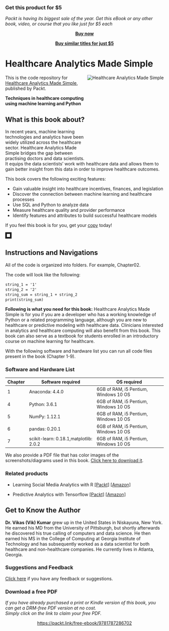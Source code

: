 
### Get this product for $5

<i>Packt is having its biggest sale of the year. Get this eBook or any other book, video, or course that you like just for $5 each</i>


<b><p align='center'>[Buy now](https://packt.link/9781787286702)</p></b>


<b><p align='center'>[Buy similar titles for just $5](https://subscription.packtpub.com/search)</p></b>


# Healthcare Analytics Made Simple

<a href="https://www.packtpub.com/big-data-and-business-intelligence/healthcare-analytics-made-simple?utm_source=github&utm_medium=repository&utm_campaign=9781787286702"><img src="https://www.packtpub.com/sites/default/files/B06444.png" alt="Healthcare Analytics Made Simple" height="256px" align="right"></a>

This is the code repository for [Healthcare Analytics Made Simple](https://www.packtpub.com/big-data-and-business-intelligence/healthcare-analytics-made-simple?utm_source=github&utm_medium=repository&utm_campaign=9781787286702), published by Packt.

**Techniques in healthcare computing using machine learning and Python**

## What is this book about?
In recent years, machine learning technologies and analytics have been widely utilized across the healthcare sector. Healthcare Analytics Made Simple bridges the gap between practising doctors and data scientists. It equips the data scientists’ work with healthcare data and allows them to gain better insight from this data in order to improve healthcare outcomes.

This book covers the following exciting features:
* Gain valuable insight into healthcare incentives, finances, and legislation 
* Discover the connection between machine learning and healthcare processes
* Use SQL and Python to analyze data
* Measure healthcare quality and provider performance
* Identify features and attributes to build successful healthcare models 

If you feel this book is for you, get your [copy](https://www.amazon.com/dp/1787286703) today!

<a href="https://www.packtpub.com/?utm_source=github&utm_medium=banner&utm_campaign=GitHubBanner"><img src="https://raw.githubusercontent.com/PacktPublishing/GitHub/master/GitHub.png" 
alt="https://www.packtpub.com/" border="5" /></a>


## Instructions and Navigations
All of the code is organized into folders. For example, Chapter02.

The code will look like the following:
```
string_1 = '1'
string_2 = '2'
string_sum = string_1 + string_2
print(string_sum)
```

**Following is what you need for this book:**
Healthcare Analytics Made Simple is for you if you are a developer who has a working knowledge of Python or a related programming language, although you are new to healthcare or predictive modeling with healthcare data. Clinicians interested in analytics and healthcare computing will also benefit from this book. This book can also serve as a textbook for students enrolled in an introductory course on machine learning for healthcare.

With the following software and hardware list you can run all code files present in the book (Chapter 1-9).

### Software and Hardware List

| Chapter  | Software required                      | OS required                          |
| -------- | ------------------------------------   | ------------------------------------ |
| 1        | Anaconda: 4.4.0                        |6GB of RAM, i5 Pentium, Windows 10 OS |
| 4        | Python: 3.6.1                          |6GB of RAM, i5 Pentium, Windows 10 OS |
| 5        | NumPy: 1.12.1                          |6GB of RAM, i5 Pentium, Windows 10 OS |
| 6        | pandas: 0.20.1                         |6GB of RAM, i5 Pentium, Windows 10 OS |
| 7        | scikit-learn: 0.18.1,matplotlib: 2.0.2 |6GB of RAM, i5 Pentium, Windows 10 OS |



We also provide a PDF file that has color images of the screenshots/diagrams used in this book. [Click here to download it](http://www.packtpub.com/sites/default/files/downloads/HealthcareAnalyticsMadeSimple_ColorImages.pdf).

### Related products 
* Learning Social Media Analytics with R [[Packt]](https://www.packtpub.com/big-data-and-business-intelligence/learning-social-media-analytics-r?utm_source=github&utm_medium=repository&utm_campaign=9781787127524) [[Amazon]](https://www.amazon.com/dp/1787127524)

* Predictive Analytics with Tensorflow [[Packt]](https://www.packtpub.com/big-data-and-business-intelligence/predictive-analytics-tensorflow?utm_source=github&utm_medium=repository&utm_campaign=9781788398923) [[Amazon]](https://www.amazon.com/dp/1788398920)

## Get to Know the Author
**Dr. Vikas (Vik) Kumar**
 grew up in the United States in Niskayuna, New York. He earned
his MD from the University of Pittsburgh, but shortly afterwards he discovered his true
calling of computers and data science. He then earned his MS in the College of Computing
at Georgia Institute of Technology and has subsequently worked as a data scientist for both
healthcare and non-healthcare companies. He currently lives in Atlanta, Georgia.




### Suggestions and Feedback
[Click here](https://docs.google.com/forms/d/e/1FAIpQLSdy7dATC6QmEL81FIUuymZ0Wy9vH1jHkvpY57OiMeKGqib_Ow/viewform) if you have any feedback or suggestions.

### Download a free PDF

 <i>If you have already purchased a print or Kindle version of this book, you can get a DRM-free PDF version at no cost.<br>Simply click on the link to claim your free PDF.</i>
<p align="center"> <a href="https://packt.link/free-ebook/9781787286702">https://packt.link/free-ebook/9781787286702 </a> </p>